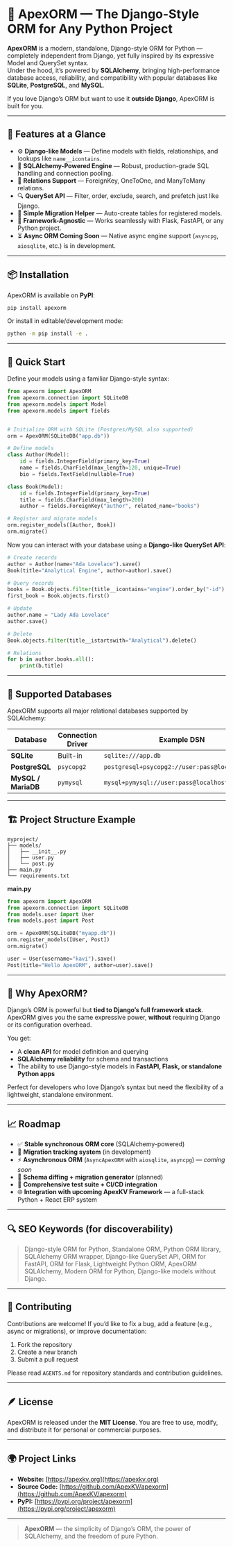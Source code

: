 # 🧩 ApexORM — The Django-Style ORM for Any Python Project

**ApexORM** is a modern, standalone, Django-style ORM for Python — completely independent from Django, yet fully inspired by its expressive Model and QuerySet syntax.  
Under the hood, it’s powered by **SQLAlchemy**, bringing high-performance database access, reliability, and compatibility with popular databases like **SQLite**, **PostgreSQL**, and **MySQL**.

If you love Django’s ORM but want to use it **outside Django**, ApexORM is built for you.

---

## 🚀 Features at a Glance

-   ⚙️ **Django-like Models** — Define models with fields, relationships, and lookups like `name__icontains`.
-   🧠 **SQLAlchemy-Powered Engine** — Robust, production-grade SQL handling and connection pooling.
-   🔗 **Relations Support** — ForeignKey, OneToOne, and ManyToMany relations.
-   🔍 **QuerySet API** — Filter, order, exclude, search, and prefetch just like Django.
-   💾 **Simple Migration Helper** — Auto-create tables for registered models.
-   🧩 **Framework-Agnostic** — Works seamlessly with Flask, FastAPI, or any Python project.
-   ⏳ **Async ORM Coming Soon** — Native async engine support (`asyncpg`, `aiosqlite`, etc.) is in development.

---

## 📦 Installation

ApexORM is available on **PyPI**:

```bash
pip install apexorm
```

Or install in editable/development mode:

```bash
python -m pip install -e .
```

---

## 🧰 Quick Start

Define your models using a familiar Django-style syntax:

```python
from apexorm import ApexORM
from apexorm.connection import SQLiteDB
from apexorm.models import Model
from apexorm.models import fields


# Initialize ORM with SQLite (Postgres/MySQL also supported)
orm = ApexORM(SQLiteDB("app.db"))

# Define models
class Author(Model):
    id = fields.IntegerField(primary_key=True)
    name = fields.CharField(max_length=120, unique=True)
    bio = fields.TextField(nullable=True)

class Book(Model):
    id = fields.IntegerField(primary_key=True)
    title = fields.CharField(max_length=200)
    author = fields.ForeignKey("author", related_name="books")

# Register and migrate models
orm.register_models([Author, Book])
orm.migrate()
```

Now you can interact with your database using a **Django-like QuerySet API**:

```python
# Create records
author = Author(name="Ada Lovelace").save()
Book(title="Analytical Engine", author=author).save()

# Query records
books = Book.objects.filter(title__icontains="engine").order_by("-id").all()
first_book = Book.objects.first()

# Update
author.name = "Lady Ada Lovelace"
author.save()

# Delete
Book.objects.filter(title__istartswith="Analytical").delete()

# Relations
for b in author.books.all():
    print(b.title)
```

---

## 🧩 Supported Databases

ApexORM supports all major relational databases supported by SQLAlchemy:

| Database            | Connection Driver | Example DSN                                    |
| ------------------- | ----------------- | ---------------------------------------------- |
| **SQLite**          | Built-in          | `sqlite:///app.db`                             |
| **PostgreSQL**      | `psycopg2`        | `postgresql+psycopg2://user:pass@localhost/db` |
| **MySQL / MariaDB** | `pymysql`         | `mysql+pymysql://user:pass@localhost/db`       |

---

## 🏗️ Project Structure Example

```
myproject/
├── models/
│   ├── __init__.py
│   ├── user.py
│   └── post.py
├── main.py
└── requirements.txt
```

**main.py**

```python
from apexorm import ApexORM
from apexorm.connection import SQLiteDB
from models.user import User
from models.post import Post

orm = ApexORM(SQLiteDB("myapp.db"))
orm.register_models([User, Post])
orm.migrate()

user = User(username="kavi").save()
Post(title="Hello ApexORM", author=user).save()
```

---

## 🧠 Why ApexORM?

Django’s ORM is powerful but **tied to Django’s full framework stack**.
ApexORM gives you the same expressive power, **without** requiring Django or its configuration overhead.

You get:

-   A **clean API** for model definition and querying
-   **SQLAlchemy reliability** for schema and transactions
-   The ability to use Django-style models in **FastAPI, Flask, or standalone Python apps**

Perfect for developers who love Django’s syntax but need the flexibility of a lightweight, standalone environment.

---

## 📈 Roadmap

-   ✅ **Stable synchronous ORM core** (SQLAlchemy-powered)
-   🔄 **Migration tracking system** (in development)
-   ⚡ **Asynchronous ORM** (`AsyncApexORM` with `aiosqlite`, `asyncpg`) — _coming soon_
-   🧱 **Schema diffing + migration generator** (planned)
-   🧪 **Comprehensive test suite + CI/CD integration**
-   🌐 **Integration with upcoming ApexKV Framework** — a full-stack Python + React ERP system

---

## 🔍 SEO Keywords (for discoverability)

> Django-style ORM for Python, Standalone ORM, Python ORM library, SQLAlchemy ORM wrapper, Django-like QuerySet API, ORM for FastAPI, ORM for Flask, Lightweight Python ORM, ApexORM SQLAlchemy, Modern ORM for Python, Django-like models without Django.

---

## 🤝 Contributing

Contributions are welcome!
If you’d like to fix a bug, add a feature (e.g., async or migrations), or improve documentation:

1. Fork the repository
2. Create a new branch
3. Submit a pull request

Please read `AGENTS.md` for repository standards and contribution guidelines.

---

## 🪶 License

ApexORM is released under the **MIT License**.
You are free to use, modify, and distribute it for personal or commercial purposes.

---

## 🌍 Project Links

-   **Website:** [https://apexkv.org](https://apexkv.org)
-   **Source Code:** [https://github.com/ApexKV/apexorm](https://github.com/ApexKV/apexorm)
-   **PyPI:** [https://pypi.org/project/apexorm](https://pypi.org/project/apexorm)

---

> **ApexORM** — the simplicity of Django’s ORM, the power of SQLAlchemy, and the freedom of pure Python.

```

```
